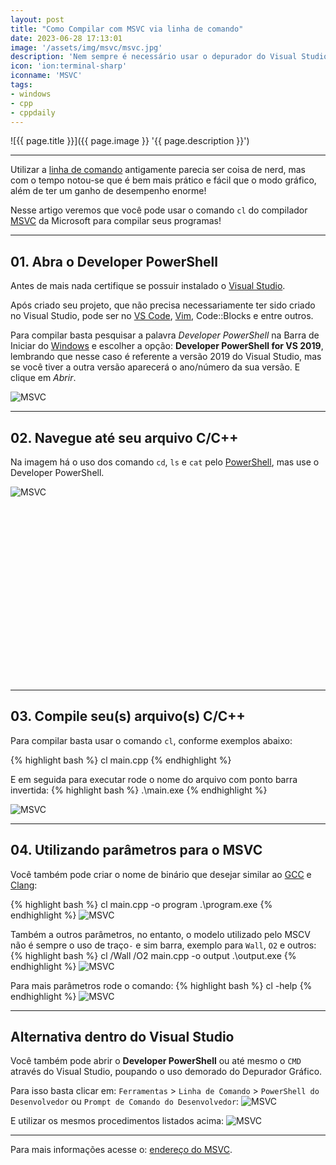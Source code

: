 ```yaml
---
layout: post
title: "Como Compilar com MSVC via linha de comando"
date: 2023-06-28 17:13:01
image: '/assets/img/msvc/msvc.jpg'
description: 'Nem sempre é necessário usar o depurador do Visual Studio no Windows.'
icon: 'ion:terminal-sharp'
iconname: 'MSVC'
tags:
- windows
- cpp
- cppdaily
---
```


![{{ page.title }}]({{ page.image }} '{{ page.description }}')

---

Utilizar a [linha de comando](https://terminalroot.com.br/tags#comandos) antigamente parecia ser coisa de nerd, mas com o tempo notou-se que é bem mais prático e fácil que o modo gráfico, além de ter um ganho de desempenho enorme!

Nesse artigo veremos que você pode usar o comando `cl` do compilador [MSVC](https://learn.microsoft.com/en-us/cpp/build/reference/compiler-options?view=msvc-170) da Microsoft para compilar seus programas!

---

## 01. Abra o Developer PowerShell
Antes de mais nada certifique se possuir instalado o [Visual Studio](https://visualstudio.microsoft.com/pt-br/).

Após criado seu projeto, que não precisa necessariamente ter sido criado no Visual Studio, pode ser no [VS Code](https://terminalroot.com.br/tags#vscode), [Vim](https://terminalroot.com.br/vim), Code::Blocks e entre outros.

Para compilar basta pesquisar a palavra *Developer PowerShell* na Barra de Iniciar do [Windows](https://terminalroot.com.br/tags#windows) e escolher a opção: **Developer PowerShell for VS 2019**, lembrando que nesse caso é referente a versão 2019 do Visual Studio, mas se você tiver a outra versão aparecerá o ano/número da sua versão. E clique em *Abrir*.

![MSVC](/assets/img/windows/msvc/MSVC-01-01.jpg) 

---

## 02. Navegue até seu arquivo C/C++
Na imagem há o uso dos comando `cd`, `ls` e `cat` pelo [PowerShell](https://terminalroot.com.br/tags#powershell), mas use o Developer PowerShell.

![MSVC](/assets/img/windows/msvc/MSVC-01-02.jpg) 


<!-- SQUARE - GAMES ROOT -->
<script async src="//pagead2.googlesyndication.com/pagead/js/adsbygoogle.js"></script>
<ins class="adsbygoogle"
style="display:inline-block;width:336px;height:280px"
data-ad-client="ca-pub-2838251107855362"
data-ad-slot="5351066970"></ins>
<script>
(adsbygoogle = window.adsbygoogle || []).push({});
</script>

---

## 03. Compile seu(s) arquivo(s) C/C++
Para compilar basta usar o comando `cl`, conforme exemplos abaixo:

{% highlight bash %}
cl main.cpp
{% endhighlight %}

E em seguida para executar rode o nome do arquivo com ponto barra invertida:
{% highlight bash %}
.\main.exe
{% endhighlight %}

![MSVC](/assets/img/windows/msvc/MSVC-01-03.jpg) 

---

## 04. Utilizando parâmetros para o MSVC
Você também pode criar o nome de binário que desejar similar ao [GCC](https://terminalroot.com.br/tags#gcc) e [Clang](https://terminalroot.com.br/tags#clang):

{% highlight bash %}
cl main.cpp -o program
.\program.exe
{% endhighlight %}
![MSVC](/assets/img/windows/msvc/MSVC-01-04.jpg) 

Também a outros parâmetros, no entanto, o modelo utilizado pelo MSCV não é sempre o uso de traço`-` e sim barra, exemplo para `Wall`, `O2` e outros:
{% highlight bash %}
cl /Wall /O2 main.cpp -o output
.\output.exe
{% endhighlight %}
![MSVC](/assets/img/windows/msvc/MSVC-01-05.jpg) 

Para mais parâmetros rode o comando:
{% highlight bash %}
cl -help
{% endhighlight %}
![MSVC](/assets/img/windows/msvc/MSVC-01-06.jpg) 

---

## Alternativa dentro do Visual Studio
Você também pode abrir o **Developer PowerShell** ou até mesmo o `CMD` através do Visual Studio, poupando o uso demorado do Depurador Gráfico.

Para isso basta clicar em: `Ferramentas` > `Linha de Comando` > `PowerShell do Desenvolvedor` ou  `Prompt de Comando do Desenvolvedor`:
![MSVC](/assets/img/windows/msvc/MSVC-01-07.jpg) 

E utilizar os mesmos procedimentos listados acima:
![MSVC](/assets/img/windows/msvc/MSVC-01-08.jpg) 

---

Para mais informações acesse o: [endereço do MSVC](https://learn.microsoft.com/en-us/cpp/build/reference/compiler-options?view=msvc-170).



